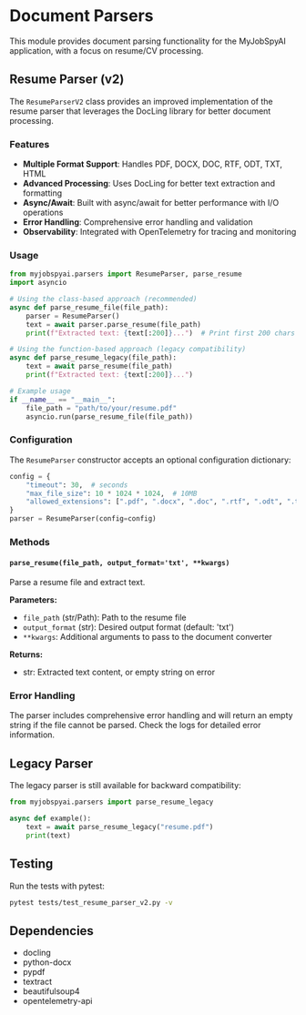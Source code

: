 # Document Parsers

This module provides document parsing functionality for the MyJobSpyAI application, with a focus on resume/CV processing.

## Resume Parser (v2)

The `ResumeParserV2` class provides an improved implementation of the resume parser that leverages the DocLing library for better document processing.

### Features

- **Multiple Format Support**: Handles PDF, DOCX, DOC, RTF, ODT, TXT, HTML
- **Advanced Processing**: Uses DocLing for better text extraction and formatting
- **Async/Await**: Built with async/await for better performance with I/O operations
- **Error Handling**: Comprehensive error handling and validation
- **Observability**: Integrated with OpenTelemetry for tracing and monitoring

### Usage

```python
from myjobspyai.parsers import ResumeParser, parse_resume
import asyncio

# Using the class-based approach (recommended)
async def parse_resume_file(file_path):
    parser = ResumeParser()
    text = await parser.parse_resume(file_path)
    print(f"Extracted text: {text[:200]}...")  # Print first 200 chars

# Using the function-based approach (legacy compatibility)
async def parse_resume_legacy(file_path):
    text = await parse_resume(file_path)
    print(f"Extracted text: {text[:200]}...")

# Example usage
if __name__ == "__main__":
    file_path = "path/to/your/resume.pdf"
    asyncio.run(parse_resume_file(file_path))
```

### Configuration

The `ResumeParser` constructor accepts an optional configuration dictionary:

```python
config = {
    "timeout": 30,  # seconds
    "max_file_size": 10 * 1024 * 1024,  # 10MB
    "allowed_extensions": [".pdf", ".docx", ".doc", ".rtf", ".odt", ".txt", ".html", ".htm"],
}
parser = ResumeParser(config=config)
```

### Methods

#### `parse_resume(file_path, output_format='txt', **kwargs)`

Parse a resume file and extract text.

**Parameters:**
- `file_path` (str/Path): Path to the resume file
- `output_format` (str): Desired output format (default: 'txt')
- `**kwargs`: Additional arguments to pass to the document converter

**Returns:**
- str: Extracted text content, or empty string on error

### Error Handling

The parser includes comprehensive error handling and will return an empty string if the file cannot be parsed. Check the logs for detailed error information.

## Legacy Parser

The legacy parser is still available for backward compatibility:

```python
from myjobspyai.parsers import parse_resume_legacy

async def example():
    text = await parse_resume_legacy("resume.pdf")
    print(text)
```

## Testing

Run the tests with pytest:

```bash
pytest tests/test_resume_parser_v2.py -v
```

## Dependencies

- docling
- python-docx
- pypdf
- textract
- beautifulsoup4
- opentelemetry-api
